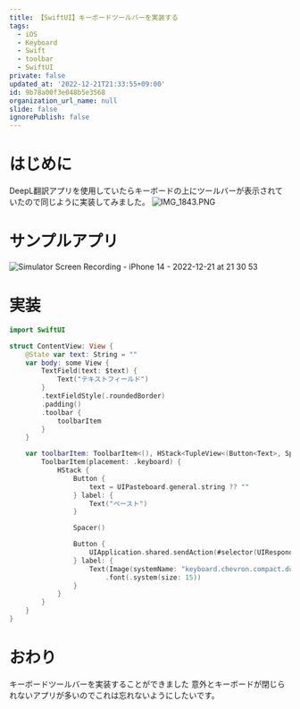 ```yaml
---
title: 【SwiftUI】キーボードツールバーを実装する
tags:
  - iOS
  - Keyboard
  - Swift
  - toolbar
  - SwiftUI
private: false
updated_at: '2022-12-21T21:33:55+09:00'
id: 9b78a00f3e048b5e3568
organization_url_name: null
slide: false
ignorePublish: false
---
```

# はじめに
DeepL翻訳アプリを使用していたらキーボードの上にツールバーが表示されていたので同じように実装してみました。
![IMG_1843.PNG](https://qiita-image-store.s3.ap-northeast-1.amazonaws.com/0/1745371/ed482a32-e094-5276-767c-3889ae3f85f9.png)

# サンプルアプリ
![Simulator Screen Recording - iPhone 14 - 2022-12-21 at 21 30 53](https://user-images.githubusercontent.com/84154073/208905758-a6a78e3b-5c8c-48ce-8a76-2a21ec8d48da.gif)

# 実装
```swift
import SwiftUI

struct ContentView: View {
    @State var text: String = ""
    var body: some View {
        TextField(text: $text) {
            Text("テキストフィールド")
        }
        .textFieldStyle(.roundedBorder)
        .padding()
        .toolbar {
            toolbarItem
        }
    }

    var toolbarItem: ToolbarItem<(), HStack<TupleView<(Button<Text>, Spacer, Button<Text>)>>> {
        ToolbarItem(placement: .keyboard) {
            HStack {
                Button {
                    text = UIPasteboard.general.string ?? ""
                } label: {
                    Text("ペースト")
                }

                Spacer()

                Button {
                    UIApplication.shared.sendAction(#selector(UIResponder.resignFirstResponder), to: nil, from: nil, for: nil)
                } label: {
                    Text(Image(systemName: "keyboard.chevron.compact.down"))
                        .font(.system(size: 15))
                }
            }
        }
    }
}
```

# おわり
キーボードツールバーを実装することができました
意外とキーボードが閉じられないアプリが多いのでこれは忘れないようにしたいです。
